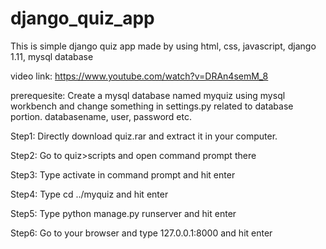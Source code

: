 # django_quiz_app
This is simple django quiz app made by using html, css, javascript, django 1.11, mysql database

video link:
https://www.youtube.com/watch?v=DRAn4semM_8 

prerequesite:
Create a mysql database named myquiz using mysql workbench and change something in settings.py related to database portion. 
databasename, user, password etc.

Step1:
Directly download quiz.rar and extract it in your computer.

Step2: 
Go to quiz>scripts and open command prompt there

Step3: 
Type activate in command prompt and hit enter

Step4:
Type cd ../myquiz and hit enter

Step5: 
Type python manage.py runserver and hit enter

Step6: 
Go to your browser and type 127.0.0.1:8000 and hit enter
